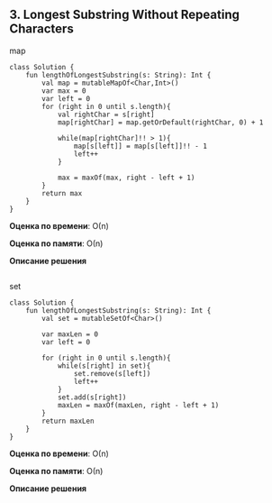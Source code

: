 ## 3. Longest Substring Without Repeating Characters

map
```
class Solution {
    fun lengthOfLongestSubstring(s: String): Int {
        val map = mutableMapOf<Char,Int>()
        var max = 0
        var left = 0
        for (right in 0 until s.length){
            val rightChar = s[right]
            map[rightChar] = map.getOrDefault(rightChar, 0) + 1

            while(map[rightChar]!! > 1){
                map[s[left]] = map[s[left]]!! - 1
                left++
            }

            max = maxOf(max, right - left + 1)
        }
        return max
    }
}

```

**Оценка по времени**: О(n)


**Оценка по памяти**: О(n)


**Описание решения**
```

```

set
```
class Solution {
    fun lengthOfLongestSubstring(s: String): Int {
        val set = mutableSetOf<Char>()

        var maxLen = 0
        var left = 0

        for (right in 0 until s.length){
            while(s[right] in set){
                set.remove(s[left])
                left++
            }
            set.add(s[right])
            maxLen = maxOf(maxLen, right - left + 1)
        }
        return maxLen
    }
}

```

**Оценка по времени**: О(n)


**Оценка по памяти**: О(n)


**Описание решения**
```

```

